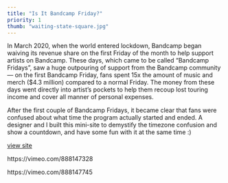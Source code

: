 ```yaml
---
title: "Is It Bandcamp Friday?"
priority: 1
thumb: "waiting-state-square.jpg"
---
```

<section>
    <div class="text-column">
        <p>
            In March 2020, when the world entered lockdown, Bandcamp began waiving its revenue share on the first Friday of the month to help support artists on Bandcamp. These days, which came to be called “Bandcamp Fridays”, saw a huge outpouring of support from the Bandcamp community — on the first Bandcamp Friday, fans spent 15x the amount of music and merch ($4.3 million) compared to a normal Friday. The money from these days went directly into artist’s pockets to help them recoup lost touring income and cover all manner of personal expenses. 
        </p>
        <p>
            After the first couple of Bandcamp Fridays, it became clear that fans were confused about what time the program actually started and ended. A designer and I built this mini-site to demystify the timezone confusion and show a countdown, and have some fun with it at the same time :)
        </p>
        <p><a href="https://isitbandcampfriday.com/" class="cta">view site</a></p>
    </div>
    <div class="image-column">
        <p>https://vimeo.com/888147328</p>
        <p>https://vimeo.com/888147745</p>
    </div>
</section>
